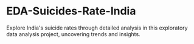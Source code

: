 # EDA-Suicides-Rate-India
Explore India's suicide rates through detailed analysis in this exploratory data analysis project, uncovering trends and insights.
